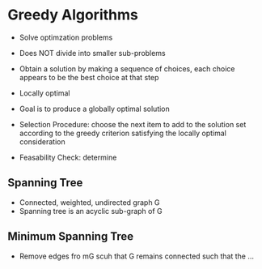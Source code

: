 # Greedy Algorithms

- Solve optimzation problems
- Does NOT divide into smaller sub-problems
- Obtain a solution by making a sequence of choices, each choice appears to be the best choice at that step
- Locally optimal
- Goal is to produce a globally optimal solution


- Selection Procedure: choose the next item to add to the solution set according to the greedy criterion satisfying the locally optimal consideration
- Feasability Check: determine 


## Spanning Tree
- Connected, weighted, undirected graph G
- Spanning tree is an acyclic sub-graph of G

## Minimum Spanning Tree
- Remove edges fro mG scuh that G remains connected such that the ...
